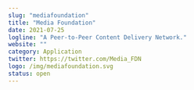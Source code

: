 ```yaml
---
slug: "mediafoundation"
title: "Media Foundation"
date: 2021-07-25
logline: "A Peer-to-Peer Content Delivery Network."
website: ""
category: Application
twitter: https://twitter.com/Media_FDN
logo: /img/mediafoundation.svg
status: open
---
```


